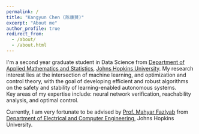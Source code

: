 ```yaml
---
permalink: /
title: "Kangyun Chen (陈康赟)"
excerpt: "About me"
author_profile: true
redirect_from: 
  - /about/
  - /about.html
---
```




I'm a second year graduate student in Data Science from [Department of Applied Mathematics and Statistics](https://engineering.jhu.edu/ams/), [Johns Hopkins University](https://www.jhu.edu/). 
My research interest lies at the intersection of machine learning, and optimization and control theory, with the goal of developing efficient and robust algorithms on the safety and stability of learning-enabled autonomous systems.  
Key areas of my expertise include: neural network verification, reachability analysis, and optimal control.

Currently, I am very fortunate to be advised by [Prof. Mahyar Fazlyab](https://scholar.google.com/citations?user=Y3bmjJwAAAAJ&hl=en) from [Department of Electrical and Computer Engineering](https://engineering.jhu.edu/ece/), Johns Hopkins University. 

